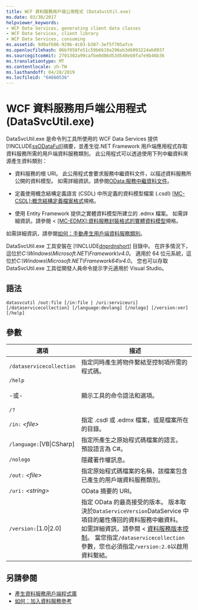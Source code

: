 ```yaml
---
title: WCF 資料服務用戶端公用程式 (DataSvcUtil.exe)
ms.date: 03/30/2017
helpviewer_keywords:
- WCF Data Services, generating client data classes
- WCF Data Services, client library
- WCF Data Services, consuming
ms.assetid: 9d0af606-929b-4c03-b307-3ef5f705afce
ms.openlocfilehash: 06bf058fe51c59b6619a296ab3d6093224ab8937
ms.sourcegitcommit: 2701302a99cafbe0d86d53d540eb0fa7e9b46b36
ms.translationtype: MT
ms.contentlocale: zh-TW
ms.lasthandoff: 04/28/2019
ms.locfileid: "64660536"
---
```

# <a name="wcf-data-service-client-utility-datasvcutilexe"></a>WCF 資料服務用戶端公用程式 (DataSvcUtil.exe)

DataSvcUtil.exe 是命令列工具所使用的 WCF Data Services 提供[!INCLUDE[ssODataFull](../../../../includes/ssodatafull-md.md)]摘要，並產生從.NET Framework 用戶端應用程式存取資料服務所需的用戶端資料服務類別。 此公用程式可以透過使用下列中繼資料來源產生資料類別：

- 資料服務的根 URI。 此公用程式會要求服務中繼資料文件，以描述資料服務所公開的資料模型。 如需詳細資訊，請參閱[OData:服務中繼資料文件](https://go.microsoft.com/fwlink/?LinkId=186070)。

- 定義使用概念結構定義語言 (CSDL) 中所定義的資料模型檔案 (.csdl) [ \[MC-CSDL\]:概念結構定義檔案格式](https://go.microsoft.com/fwlink/?LinkID=159072)規格。

- 使用 Entity Framework 提供之實體資料模型所建立的 .edmx 檔案。 如需詳細資訊，請參閱 < [ \[MC-EDMX\]:資料服務封裝格式的實體資料模型](https://go.microsoft.com/fwlink/?LinkID=178833)規格。

如需詳細資訊，請參閱[如何：手動產生用戶端資料服務類別](../../../../docs/framework/data/wcf/how-to-manually-generate-client-data-service-classes-wcf-data-services.md)。

DataSvcUtil.exe 工具安裝在 [!INCLUDE[dnprdnshort](../../../../includes/dnprdnshort-md.md)] 目錄中。 在許多情況下，這位於*C:\Windows\Microsoft.NET\Framework\v4.0*。 適用於 64 位元系統，這位於*C:\Windows\Microsoft.NET\Framework64\v4.0*。 您也可以存取 DataSvcUtil.exe 工具從開發人員命令提示字元適用於 Visual Studio。

## <a name="syntax"></a>語法

```
datasvcutil /out:file [/in:file | /uri:serviceuri] [/dataservicecollection] [/language:devlang] [/nologo] [/version:ver] [/help]
```

## <a name="parameters"></a>參數

|選項|描述|
|------------|-----------------|
|`/dataservicecollection`|指定同時產生將物件繫結至控制項所需的程式碼。|
|`/help`<br /><br /> -或-<br /><br /> `/?`|顯示工具的命令語法和選項。|
|`/in:` *\<file>*|指定 .csdl 或 .edmx 檔案，或是檔案所在的目錄。|
|`/language:`[VB&#124;CSharp]|指定所產生之原始程式碼檔案的語言。 預設語言為 C#。|
|`/nologo`|隱藏著作權訊息。|
|`/out:` *\<file>*|指定原始程式碼檔案的名稱，該檔案包含已產生的用戶端資料服務類別。|
|`/uri:` *\<string>*|OData 摘要的 URI。|
|`/version:`[1.0&#124;2.0]|指定 OData 的最高接受的版本。 版本取決於`DataServiceVersion`DataService 中項目的屬性傳回的資料服務中繼資料。 如需詳細資訊，請參閱 <<c0> [ 資料服務版本控制](../../../../docs/framework/data/wcf/data-service-versioning-wcf-data-services.md)。 當您指定`/dataservicecollection`參數，您也必須指定`/version:2.0`以啟用資料繫結。|

## <a name="see-also"></a>另請參閱

- [產生資料服務用戶端程式庫](../../../../docs/framework/data/wcf/generating-the-data-service-client-library-wcf-data-services.md)
- [如何：加入資料服務參考](../../../../docs/framework/data/wcf/how-to-add-a-data-service-reference-wcf-data-services.md)
